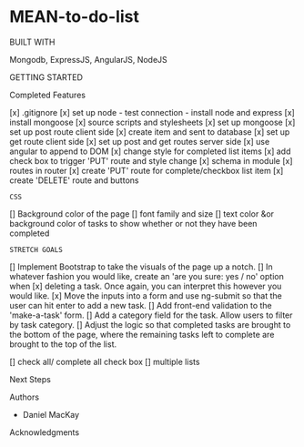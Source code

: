 # MEAN-to-do-list

BUILT WITH

Mongodb, ExpressJS, AngularJS, NodeJS

GETTING STARTED

Completed Features

[x] .gitignore
[x] set up node - test connection
    - install node and express
[x] install mongoose
[x] source scripts and stylesheets
[x] set up mongoose
[x] set up post route client side
[x] create item and sent to database
[x] set up get route client side
[x] set up post and get routes server side
[x] use angular to append to DOM
[x] change style for completed list items
[x] add check box to trigger 'PUT' route and style change
[x] schema in module
[x] routes in router
[x] create 'PUT' route for complete/checkbox list item
[x] create 'DELETE' route and buttons 

    CSS
[] Background color of the page
[] font family and size
[] text color &or background color of tasks to show whether or not they have been        completed

    STRETCH GOALS
[] Implement Bootstrap to take the visuals of the page up a notch.
[] In whatever fashion you would like, create an 'are you sure: yes / no' option when [x] deleting a task. Once again, you can interpret this however you would like.
[x] Move the inputs into a form and use ng-submit so that the user can hit enter to       add a new task.
[] Add front-end validation to the 'make-a-task' form.
[] Add a category field for the task. Allow users to filter by task category.
[] Adjust the logic so that completed tasks are brought to the bottom of the page,       where the remaining tasks left to complete are brought to the top of the list.

[] check all/ complete all check box
[] multiple lists

Next Steps

Authors

- Daniel MacKay

Acknowledgments